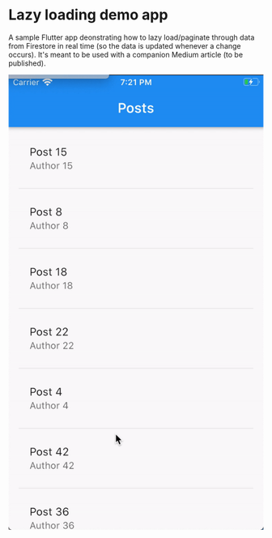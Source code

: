 # Lazy loading demo app

A sample Flutter app deonstrating how to lazy load/paginate through data from Firestore in real time (so the data is updated whenever a change occurs).
It's meant to be used with a companion Medium article (to be published).

![](demo.gif)